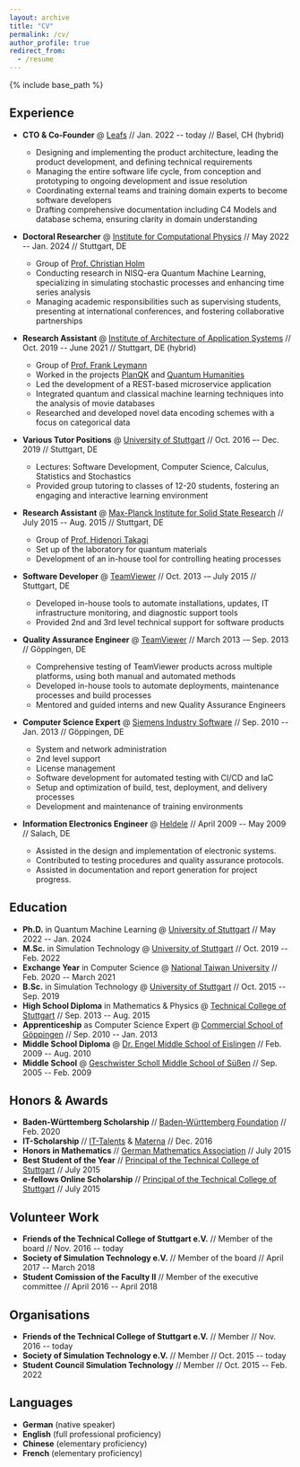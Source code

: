 ```yaml
---
layout: archive
title: "CV"
permalink: /cv/
author_profile: true
redirect_from:
  - /resume
---
```


{% include base_path %}

## Experience

* **CTO & Co-Founder** @ [Leafs](https://leafs.ch) // Jan. 2022 -- today // Basel, CH (hybrid)
  - Designing and implementing the product architecture, leading the product development, and defining technical requirements
  - Managing the entire software life cycle, from conception and prototyping to ongoing development and issue resolution
  - Coordinating external teams and training domain experts to become software developers
  - Drafting comprehensive documentation including C4 Models and database schema, ensuring clarity in domain understanding

* **Doctoral Researcher** @ [Institute for Computational Physics](https://www.icp.uni-stuttgart.de) // May 2022 -- Jan. 2024 // Stuttgart, DE
  - Group of [Prof. Christian Holm](https://www.uni-stuttgart.de/presse/experten/Prof.-Dr.-Christian-Holm)
  - Conducting research in NISQ-era Quantum Machine Learning, specializing in simulating stochastic processes and enhancing time series analysis
  - Managing academic responsibilities such as supervising students, presenting at international conferences, and fostering collaborative partnerships

* **Research Assistant** @ [Institute of Architecture of Application Systems](https://www.iaas.uni-stuttgart.de) // Oct. 2019 -- June 2021 // Stuttgart, DE (hybrid)
  - Group of [Prof. Frank Leymann](https://www.iaas.uni-stuttgart.de/institut/team/Leymann)
  - Worked in the projects [PlanQK](https://planqk.de/en) and [Quantum Humanities](https://www.iaas.uni-stuttgart.de/en/projects/quantum-humanities)
  - Led the development of a REST-based microservice application
  - Integrated quantum and classical machine learning techniques into the analysis of movie databases
  - Researched and developed novel data encoding schemes with a focus on categorical data

* **Various Tutor Positions** @ [University of Stuttgart](https://www.uni-stuttgart.de/en) // Oct. 2016 –- Dec. 2019 // Stuttgart, DE
  - Lectures: Software Development, Computer Science, Calculus, Statistics and Stochastics
  - Provided group tutoring to classes of 12-20 students, fostering an engaging and interactive learning environment

* **Research Assistant** @ [Max-Planck Institute for Solid State Research](https://www.fkf.mpg.de/en) // July 2015 -- Aug. 2015 // Stuttgart, DE
  - Group of [Prof. Hidenori Takagi](https://www.fkf.mpg.de/542312/Takagi)
  - Set up of the laboratory for quantum materials
  - Development of an in-house tool for controlling heating processes

* **Software Developer** @ [TeamViewer](https://www.teamviewer.com/en) // Oct. 2013 -– July 2015 // Stuttgart, DE
  - Developed in-house tools to automate installations, updates, IT infrastructure monitoring, and diagnostic support tools
  - Provided 2nd and 3rd level technical support for software products

* **Quality Assurance Engineer** @ [TeamViewer](https://www.teamviewer.com/en) // March 2013 -– Sep. 2013 // Göppingen, DE
  - Comprehensive testing of TeamViewer products across multiple platforms, using both manual and automated methods
  - Developed in-house tools to automate deployments, maintenance processes and build processes
  - Mentored and guided interns and new Quality Assurance Engineers

* **Computer Science Expert** @ [Siemens Industry Software](https://www.sw.siemens.com/en-US) // Sep. 2010 -- Jan. 2013 // Göppingen, DE
  - System and network administration
  - 2nd level support
  - License management
  - Software development for automated testing with CI/CD and IaC
  - Setup and optimization of build, test, deployment, and delivery processes
  - Development and maintenance of training environments

* **Information Electronics Engineer** @ [Heldele](https://www.heldele.de/) // April 2009 -- May 2009 // Salach, DE
  - Assisted in the design and implementation of electronic systems.
  - Contributed to testing procedures and quality assurance protocols.
  - Assisted in documentation and report generation for project progress.

## Education

* **Ph.D.** in Quantum Machine Learning @ [University of Stuttgart](https://www.uni-stuttgart.de/en) // May 2022 -- Jan. 2024
* **M.Sc.** in Simulation Technology @ [University of Stuttgart](https://www.uni-stuttgart.de/en) // Oct. 2019 -- Feb. 2022
* **Exchange Year** in Computer Science @ [National Taiwan University](https://www.ntu.edu.tw/english/) // Feb. 2020 -- March 2021
* **B.Sc.** in Simulation Technology @ [University of Stuttgart](https://www.uni-stuttgart.de/en) // Oct. 2015 -- Sep. 2019
* **High School Diploma** in Mathematics & Physics @ [Technical College of Stuttgart](https://www.gsih-mit-to.de/schulen-berufe/abteilung-technische-oberschule/die-to) // Sep. 2013 -- Aug. 2015
* **Apprenticeship** as Computer Science Expert @ [Commercial School of Göppingen](https://gs-gp.eu/) // Sep. 2010 -- Jan. 2013
* **Middle School Diploma** @ [Dr. Engel Middle School of Eislingen](https://www.eislingen.de/de/Leben-in-Eislingen/Bildung/Schulen-in-Eislingen/Schule?view=publish&item=school&id=6) // Feb. 2009 -- Aug. 2010
* **Middle School** @ [Geschwister Scholl Middle School of Süßen](https://schulverbund.suessen.de/,Lde/startseite/realschule.html) // Sep. 2005 -- Feb. 2009

## Honors & Awards

* **Baden-Württemberg Scholarship** // [Baden-Württemberg Foundation](https://www.bwstiftung.de) // Feb. 2020
* **IT-Scholarship** // [IT-Talents](https://it-talents.de) & [Materna](https://www.materna.de/) // Dec. 2016
* **Honors in Mathematics** // [German Mathematics Association](https://www.mathematik.de/en) // July 2015
* **Best Student of the Year** // [Principal of the Technical College of Stuttgart](https://www.gsih-mit-to.de/schulen-berufe/abteilung-technische-oberschule/die-to) // July 2015
* **e-fellows Online Scholarship** // [Principal of the Technical College of Stuttgart](https://www.gsih-mit-to.de/schulen-berufe/abteilung-technische-oberschule/die-to) // July 2015

## Volunteer Work

* **Friends of the Technical College of Stuttgart e.V.** // Member of the board // Nov. 2016 -- today
* **Society of Simulation Technology e.V.** // Member of the board // April 2017 -- March 2018
* **Student Comission of the Faculty II** // Member of the executive committee // April 2016 -- April 2018

## Organisations

* **Friends of the Technical College of Stuttgart e.V.** // Member // Nov. 2016 -- today
* **Society of Simulation Technology e.V.** // Member // Oct. 2015 -- today
* **Student Council Simulation Technology** // Member // Oct. 2015 -- Feb. 2022

## Languages

* **German** (native speaker)
* **English** (full professional proficiency)
* **Chinese** (elementary proficiency)
* **French** (elementary proficiency)